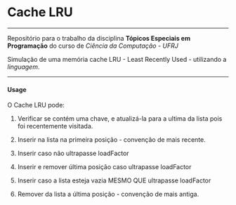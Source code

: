 # Cache LRU

---

Repositório para o  trabalho da disciplina **Tópicos Especiais em Programação** do curso de *Ciência da Computação - UFRJ*

Simulação de uma memória cache LRU - Least Recently Used - utilizando a *linguagem*.

---

#### Usage

O Cache LRU pode:

1. Verificar se contém uma chave, e atualizá-la para a ultima da lista pois foi recentemente visitada.

2. Inserir na lista na primeira posição - convenção de mais recente.
  1. Inserir caso não ultrapasse loadFactor
  2. Inserir e remover última posição caso ultrapasse loadFactor
  3. Inserir caso a lista esteja vazia MESMO QUE ultrapasse loadFactor

3. Remover da lista a última posição - convenção de mais antiga.
